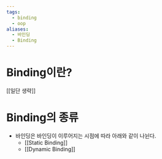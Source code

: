 ```yaml
---
tags:
  - binding
  - oop
aliases:
  - 바인딩
  - Binding
---
```

# Binding이란?

[[일단 생략]]

# Binding의 종류
- 바인딩은 바인딩이 이루어지는 시점에 따라 아래와 같이 나뉜다.
	- [[Static Binding]]
	- [[Dynamic Binding]]